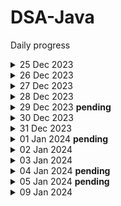 # DSA-Java

Daily progress

<details>
  <summary>25 Dec 2023</summary>

- Check palindrome sum

</details>
<details>
  <summary>26 Dec 2023</summary>

- GCD / HCF (I used recursion before it's shared here :p)
- Armstrong numbers

</details>
<details>
  <summary>27 Dec 2023</summary>

- Print all divisors
- Is Prime or not

</details>
<details>
  <summary>28 Dec 2023</summary>

- Understand recursion by print somet…
- Print name N times using recursion
- Print 1 to N using recursion
- Print N to 1 using recursion
- Sum of first N numbers
- Factorial of N numbers
- Reverse an array
- is Palindrome
- fibonacci number

</details>
<details>
  <summary>29 Dec 2023 <b>pending</b></summary>

- learning Java collections (Stack, queue)

</details>
<details>
<summary>30 Dec 2023</summary>

- basic hashing
- frequency of a range
- also, missed my streak in codingstudio as i didn't solve one day :(

</details>
<details>
<summary>31 Dec 2023</summary>

- Started late and wrote incomplete solution

</details>  
<details>
<summary>
01 Jan 2024 <b>pending</b>
</summary>

- Find the highest/lowest frequency element
- selection sort
- Bubble Sort
- `Trying GCD of strings - couldn't solve yet`

</details>
<details>
<summary>02 Jan 2024</summary>

- Started with Easy array sums as I was short on time
- Largest element in array (O(n) approach )
- `second largest - trying rn`

</details>
<details>
<summary>03 Jan 2024</summary>

- second Min & Max elements in an array (O(n) approach)
- is array sorted
- remove duplicates from sorted array

</details>
<details>
<summary>04 Jan 2024 <b>pending</b></summary>

- Pair sum (easy array sum)

</details>
<details>
<summary>05 Jan 2024 <b>pending</b></summary>

- Pair sum (easy array sum)
  - Solved by naive method. 

</details>
<details>
<summary>09 Jan 2024</summary>

- Revise the previous progress

</details>
